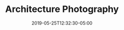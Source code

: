 ---
title: "Architecture Photography"
date: 2019-05-25T12:32:30-05:00
image: "img/mcarchretouch1.jpg"
---
